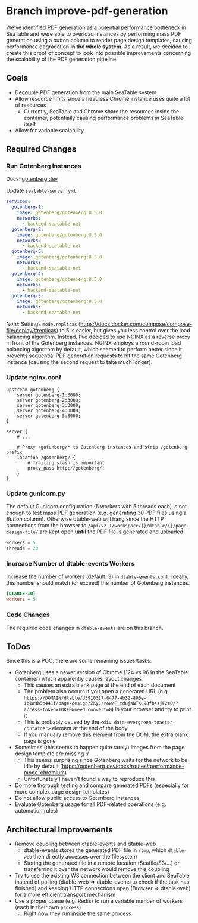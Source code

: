 # Branch improve-pdf-generation

We've identified PDF generation as a potential performance bottleneck in SeaTable and were able to overload instances by
performing mass PDF generation using a button column to render page design templates, causing performance degradation **in the whole system**.
As a result, we decided to create this proof of concept to look into possible improvements concerning the scalability of the PDF generation pipeline.

## Goals
- Decouple PDF generation from the main SeaTable system
- Allow resource limits since a headless Chrome instance uses quite a lot of resources
  - Currently, SeaTable and Chrome share the resources inside the container, potentially causing performance problems in SeaTable itself
- Allow for variable scalability

## Required Changes

### Run Gotenberg Instances

Docs: [gotenberg.dev](https://gotenberg.dev/)

Update `seatable-server.yml`:

```yml
services:
  gotenberg-1:
    image: gotenberg/gotenberg:8.5.0
    networks:
      - backend-seatable-net
  gotenberg-2:
    image: gotenberg/gotenberg:8.5.0
    networks:
      - backend-seatable-net
  gotenberg-3:
    image: gotenberg/gotenberg:8.5.0
    networks:
      - backend-seatable-net
  gotenberg-4:
    image: gotenberg/gotenberg:8.5.0
    networks:
      - backend-seatable-net
  gotenberg-5:
    image: gotenberg/gotenberg:8.5.0
    networks:
      - backend-seatable-net
```

*Note:* Settings `mode.replicas` (https://docs.docker.com/compose/compose-file/deploy/#replicas) to 5 is easier,
but gives you less control over the load balancing algorithm.
Instead, I've decided to use NGINX as a reverse proxy in front of the Gotenberg instances. NGINX employs a round-robin
load balancing algorithm by default, which seemed to perform better since it prevents sequential PDF generation requests to hit the
same Gotenberg instance (causing the second request to take much longer).

### Update nginx.conf

```
upstream gotenberg {
    server gotenberg-1:3000;
    server gotenberg-2:3000;
    server gotenberg-3:3000;
    server gotenberg-4:3000;
    server gotenberg-5:3000;
}

server {
    # ...

    # Proxy /gotenberg/* to Gotenberg instances and strip /gotenberg prefix
    location /gotenberg/ {
        # Trailing slash is important
        proxy_pass http://gotenberg/;
    }
}
```

### Update gunicorn.py

The default Gunicorn configuration (5 workers with 5 threads each) is not enough to test mass PDF generation
(e.g. generating 30 PDF files using a _Button_ column). Otherwise dtable-web will hang since the HTTP connections
from the browser to `/api/v2.1/workspace/{}/dtable/{}/page-design-file/` are kept open **until** the PDF file
is generated and uploaded.

```py
workers = 5
threads = 20
```

### Increase Number of dtable-events Workers

Increase the number of workers (default: 3) in `dtable-events.conf`. Ideally, this number should match (or exceed) the number of Gotenberg instances.

```ini
[DTABLE-IO]
workers = 5
```

### Code Changes

The required code changes in `dtable-events` are on this branch.

## ToDos

Since this is a POC, there are some remaining issues/tasks:
- Gotenberg uses a newer version of Chrome (124 vs 96 in the SeaTable container) which apparently causes layout changes
  - This causes an extra blank page at the end of each document
  - The problem also occurs if you open a generated URL (e.g. `https://DOMAIN/dtable/d5910317-0477-4b32-800e-1c1a9b5b441f/page-design/ZKyC/row/F_tdujaNTXu98fbssjF2eQ/?access-token=TOKEN&need_convert=0`) in your browser and try to print it
  - This is probably caused by the `<div data-evergreen-toaster-container>` element at the end of the body
  - If you manually remove this element from the DOM, the extra blank page is gone
- Sometimes (this seems to happen quite rarely) images from the page design template are missing :/
  - This seems surprising since Gotenberg waits for the network to be idle by default (https://gotenberg.dev/docs/routes#performance-mode-chromium)
  - Unfortunately I haven't found a way to reproduce this
- Do more thorough testing and compare generated PDFs (especially for more complex page design templates)
- Do not allow public access to Gotenberg instances
- Evaluate Gotenberg usage for all PDF-related operations (e.g. automation rules)

## Architectural Improvements

- Remove coupling between dtable-events and dtable-web
  - dtable-events stores the generated PDF file in `/tmp`, which `dtable-web` then directly accesses over the filesystem
  - Storing the generated file in a remote location (Seafile/S3/...) or transferring it over the network would remove this coupling
- Try to use the existing WS connection between the client and SeaTable instead of polling (dtable-web => dtable-events to check if the task has finished) and keeping HTTP connections open (Browser => dtable-web) for a more efficient transport mechanism
- Use a proper queue (e.g. Redis) to run a variable number of workers (each in their own `process`)
  - Right now they run inside the same process
